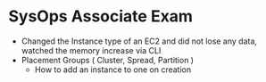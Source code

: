 # SysOps Associate Exam


- Changed the Instance type of an EC2 and did not lose any data, watched the memory increase via CLI
- Placement Groups ( Cluster, Spread, Partition )
  - How to add an instance to one on creation
